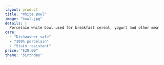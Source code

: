 ```yaml
---
layout: product
title: "White Bowl"
image: "bowl.jpg"
details: |
  Porcelain white bowl used for breakfast cereal, yogurt and other meals.
care:
  - "Dishwasher safe"
  - "100% porcelain"
  - "Stain resistant"
price: "$20.00"
theme: "birthday"
---
```

